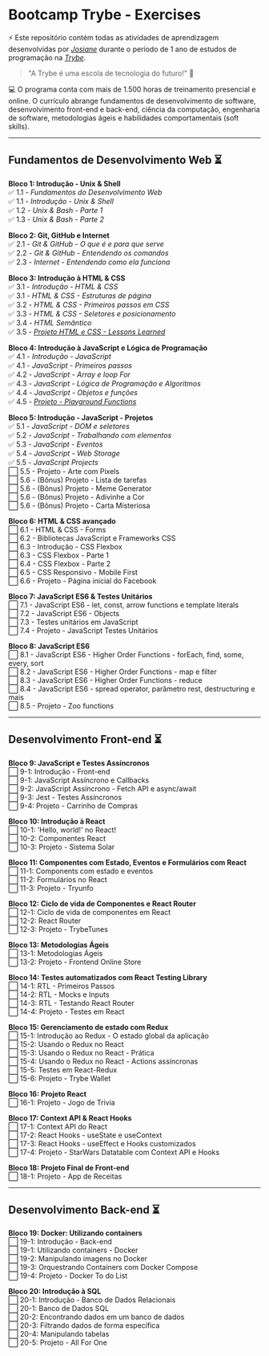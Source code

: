 # Bootcamp Trybe - Exercises  

⚡ Este repositório contém todas as atividades de aprendizagem desenvolvidas por _[Josiane](www.linkedin.com/in/josiane-lima-coding)_ durante o período de 1 ano de estudos de programação na _[Trybe](https://www.betrybe.com/)_.

>"A Trybe é uma escola de tecnologia do futuro!" 🚀

💻 O programa conta com mais de 1.500 horas de treinamento presencial e online. O currículo abrange fundamentos de desenvolvimento de software, desenvolvimento front-end e back-end, ciência da computação, engenharia de software, metodologias ágeis e habilidades comportamentais (soft skills).

<hr>

## Fundamentos de Desenvolvimento Web ⏳

<strong>Bloco 1: Introdução - Unix & Shell</strong>
<br>✅ 1.1 - <em>Fundamentos do Desenvolvimento Web</em>
<br>✅ 1.1 - <em>Introdução - Unix & Shell</em>
<br>✅ 1.2 - <em>Unix & Bash - Parte 1</em>
<br>✅ 1.3 - <em>Unix & Bash - Parte 2</em>

<strong>Bloco 2: Git, GitHub e Internet</strong>
<br>✅ 2.1 - <em>Git & GitHub  - O que é e para que serve</em>
<br>✅ 2.2 - <em>Git & GitHub - Entendendo os comandos</em>
<br>✅ 2.3 - <em>Internet - Entendendo como ela funciona</em>

<strong>Bloco 3: Introdução à HTML & CSS</strong>
<br>✅ 3.1 - <em>Introdução - HTML & CSS</em>
<br>✅ 3.1 - <em>HTML & CSS - Estruturas de página</em>
<br>✅ 3.2 - <em>HTML & CSS - Primeiros passos em CSS</em>
<br>✅ 3.3 - <em>HTML & CSS - Seletores e posicionamento</em>
<br>✅ 3.4 - <em>HTML Semântico</em>
<br>✅ 3.5 - <em>_[Projeto HTML e CSS - Lessons Learned](https://github.com/tryber/sd-026-a-project-lessons-learned/pull/122)_</em>

<strong>Bloco 4: Introdução à JavaScript e Lógica de Programação</strong>
<br>✅ 4.1 - <em>Introdução - JavaScript</em>
<br>✅ 4.1 - <em>JavaScript - Primeiros passos</em>
<br>✅ 4.2 - <em>JavaScript - Array e loop For</em>
<br>✅ 4.3 - <em>JavaScript - Lógica de Programação e Algoritmos</em>
<br>✅ 4.4 - <em>JavaScript - Objetos e funções</em>
<br>✅ 4.5 - <em>_[Projeto - Playground Functions](https://github.com/tryber/sd-t26-a-project-playground-functions/pull/78)_</em>  

<strong>Bloco 5: Introdução - JavaScript - Projetos</strong>
<br>✅ 5.1 - <em>JavaScript - DOM e seletores</em>
<br>✅ 5.2 - <em>JavaScript - Trabalhando com elementos</em>
<br>✅ 5.3 - <em>JavaScript - Eventos</em>
<br>✅ 5.4 - <em>JavaScript - Web Storage</em>
<br>✅ 5.5 - <em>JavaScript Projects</em>
<br>⬜ 5.5 - Projeto - Arte com Pixels
<br>⬜ 5.6 - (Bônus) Projeto - Lista de tarefas
<br>⬜ 5.6 - (Bônus) Projeto - Meme Generator
<br>⬜ 5.6 - (Bônus) Projeto - Adivinhe a Cor
<br>⬜ 5.6 - (Bônus) Projeto - Carta Misteriosa

<strong>Bloco 6: HTML & CSS avançado</strong>
<br>⬜ 6.1 - HTML & CSS - Forms
<br>⬜ 6.2 - Bibliotecas JavaScript e Frameworks CSS
<br>⬜ 6.3 - Introdução - CSS Flexbox
<br>⬜ 6.3 - CSS Flexbox - Parte 1
<br>⬜ 6.4 - CSS Flexbox - Parte 2
<br>⬜ 6.5 - CSS Responsivo - Mobile First
<br>⬜ 6.6 - Projeto - Página inicial do Facebook

<strong>Bloco 7: JavaScript ES6 & Testes Unitários</strong>
<br>⬜ 7.1 - JavaScript ES6 - let, const, arrow functions e template literals
<br>⬜ 7.2 - JavaScript ES6 - Objects
<br>⬜ 7.3 - Testes unitários em JavaScript
<br>⬜ 7.4 - Projeto - JavaScript Testes Unitários

<strong>Bloco 8: JavaScript ES6</strong>
<br>⬜ 8.1 - JavaScript ES6 - Higher Order Functions - forEach, find, some, every, sort
<br>⬜ 8.2 - JavaScript ES6 - Higher Order Functions - map e filter
<br>⬜ 8.3 - JavaScript ES6 - Higher Order Functions - reduce
<br>⬜ 8.4 - JavaScript ES6 - spread operator, parâmetro rest, destructuring e mais
<br>⬜ 8.5 - Projeto - Zoo functions

<hr>

## Desenvolvimento Front-end ⏳

<strong>Bloco 9: JavaScript e Testes Assíncronos</strong>
<br>⬜ 9-1: Introdução - Front-end
<br>⬜ 9-1: JavaScript Assíncrono e Callbacks
<br>⬜ 9-2: JavaScript Assíncrono - Fetch API e async/await
<br>⬜ 9-3: Jest - Testes Assíncronos
<br>⬜ 9-4: Projeto - Carrinho de Compras

<strong>Bloco 10: Introdução à React</strong>
<br>⬜ 10-1: 'Hello, world!' no React!
<br>⬜ 10-2: Componentes React
<br>⬜ 10-3: Projeto - Sistema Solar
 
<strong>Bloco 11: Componentes com Estado, Eventos e Formulários com React</strong>
<br>⬜ 11-1: Components com estado e eventos
<br>⬜ 11-2: Formulários no React
<br>⬜ 11-3: Projeto - Tryunfo
 
<strong>Bloco 12: Ciclo de vida de Componentes e React Router</strong>
<br>⬜ 12-1: Ciclo de vida de componentes em React
<br>⬜ 12-2: React Router
<br>⬜ 12-3: Projeto - TrybeTunes
 
<strong>Bloco 13: Metodologias Ágeis</strong>
<br>⬜ 13-1: Metodologias Ágeis
<br>⬜ 13-2: Projeto - Frontend Online Store
 
<strong>Bloco 14: Testes automatizados com React Testing Library</strong>
<br>⬜ 14-1: RTL - Primeiros Passos 
<br>⬜ 14-2: RTL - Mocks e Inputs
<br>⬜ 14-3: RTL - Testando React Router
<br>⬜ 14-4: Projeto - Testes em React
 
<strong>Bloco 15: Gerenciamento de estado com Redux</strong>
<br>⬜ 15-1: Introdução ao Redux - O estado global da aplicação
<br>⬜ 15-2: Usando o Redux no React
<br>⬜ 15-3: Usando o Redux no React - Prática
<br>⬜ 15-4: Usando o Redux no React - Actions assíncronas
<br>⬜ 15-5: Testes em React-Redux
<br>⬜ 15-6: Projeto - Trybe Wallet
 
<strong>Bloco 16: Projeto React</strong>
<br>⬜ 16-1: Projeto - Jogo de Trivia
 
<strong>Bloco 17: Context API & React Hooks</strong>
<br>⬜ 17-1: Context API do React
<br>⬜ 17-2: React Hooks - useState e useContext
<br>⬜ 17-3: React Hooks - useEffect e Hooks customizados
<br>⬜ 17-4: Projeto - StarWars Datatable com Context API e Hooks
 
<strong>Bloco 18: Projeto Final de Front-end</strong>
<br>⬜ 18-1: Projeto - App de Receitas

<hr>

## Desenvolvimento Back-end ⏳

<strong>Bloco 19: Docker: Utilizando containers</strong>
<br>⬜ 19-1: Introdução - Back-end
<br>⬜ 19-1: Utilizando containers - Docker
<br>⬜ 19-2: Manipulando imagens no Docker
<br>⬜ 19-3: Orquestrando Containers com Docker Compose
<br>⬜ 19-4: Projeto - Docker To do List

<strong>Bloco 20: Introdução à SQL</strong>
<br>⬜ 20-1: Introdução - Banco de Dados Relacionais
<br>⬜ 20-1: Banco de Dados SQL
<br>⬜ 20-2: Encontrando dados em um banco de dados
<br>⬜ 20-3: Filtrando dados de forma específica
<br>⬜ 20-4: Manipulando tabelas
<br>⬜ 20-5: Projeto - All For One


